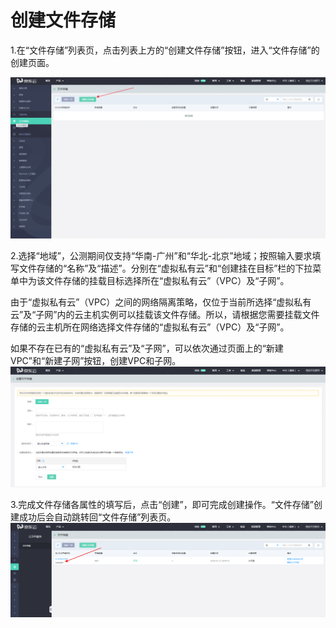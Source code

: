 # 创建文件存储

1.在“文件存储”列表页，点击列表上方的“创建文件存储”按钮，进入“文件存储”的创建页面。

![create-button](../../../../image/Cloud-File-Service/create_button.png)

2.选择“地域”，公测期间仅支持“华南-广州”和“华北-北京”地域；按照输入要求填写文件存储的“名称”及“描述”。分别在“虚拟私有云”和“创建挂在目标”栏的下拉菜单中为该文件存储的挂载目标选择所在“虚拟私有云”（VPC）及“子网”。

由于“虚拟私有云”（VPC）之间的网络隔离策略，仅位于当前所选择“虚拟私有云”及“子网”内的云主机实例可以挂载该文件存储。所以，请根据您需要挂载文件存储的云主机所在网络选择文件存储的“虚拟私有云”（VPC）及“子网”。

如果不存在已有的“虚拟私有云”及“子网”，可以依次通过页面上的“新建VPC”和“新建子网”按钮，创建VPC和子网。
![fs_creating](../../../../image/Cloud-File-Service/fs_creating.png)


3.完成文件存储各属性的填写后，点击“创建”，即可完成创建操作。“文件存储”创建成功后会自动跳转回“文件存储”列表页。
![fs_created](../../../../image/Cloud-File-Service/fs_created.png)
